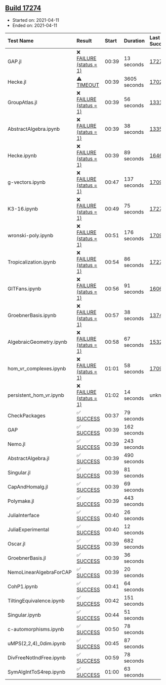 ## [Build 17274](https://oscarci.mathematik.uni-kl.de/job/oscar/17274/)

* Started on: 2021-04-11
* Ended on: 2021-04-11

| Test Name    | Result | Start | Duration | Last Success | First Failure |
|:-------------|:-------|:------|:---------|:-------------|:--------------|
| GAP.jl | ❌ [FAILURE (status = 1)](https://oscarci.mathematik.uni-kl.de/job/oscar/17274/artifact/logs/build-17274/GAP.jl.log) | 00:39 | 13 seconds | [17273](https://oscarci.mathematik.uni-kl.de/job/oscar/17273/) | [17274](https://oscarci.mathematik.uni-kl.de/job/oscar/17274/) |
| Hecke.jl | ⚠ [TIMEOUT](https://oscarci.mathematik.uni-kl.de/job/oscar/17274/artifact/logs/build-17274/Hecke.jl.log) | 00:39 | 3605 seconds | [17022](https://oscarci.mathematik.uni-kl.de/job/oscar/17022/) | [17023](https://oscarci.mathematik.uni-kl.de/job/oscar/17023/) |
| GroupAtlas.jl | ❌ [FAILURE (status = 1)](https://oscarci.mathematik.uni-kl.de/job/oscar/17274/artifact/logs/build-17274/GroupAtlas.jl.log) | 00:39 | 56 seconds | [13311](https://oscarci.mathematik.uni-kl.de/job/oscar/13311/) | [13312](https://oscarci.mathematik.uni-kl.de/job/oscar/13312/) |
| AbstractAlgebra.ipynb | ❌ [FAILURE (status = 1)](https://oscarci.mathematik.uni-kl.de/job/oscar/17274/artifact/logs/build-17274/AbstractAlgebra.ipynb.log) | 00:39 | 38 seconds | [13355](https://oscarci.mathematik.uni-kl.de/job/oscar/13355/) | [13356](https://oscarci.mathematik.uni-kl.de/job/oscar/13356/) |
| Hecke.ipynb | ❌ [FAILURE (status = 1)](https://oscarci.mathematik.uni-kl.de/job/oscar/17274/artifact/logs/build-17274/Hecke.ipynb.log) | 00:39 | 89 seconds | [16463](https://oscarci.mathematik.uni-kl.de/job/oscar/16463/) | [16464](https://oscarci.mathematik.uni-kl.de/job/oscar/16464/) |
| g-vectors.ipynb | ❌ [FAILURE (status = 1)](https://oscarci.mathematik.uni-kl.de/job/oscar/17274/artifact/logs/build-17274/g-vectors.ipynb.log) | 00:47 | 137 seconds | [17099](https://oscarci.mathematik.uni-kl.de/job/oscar/17099/) | [17100](https://oscarci.mathematik.uni-kl.de/job/oscar/17100/) |
| K3-16.ipynb | ❌ [FAILURE (status = 1)](https://oscarci.mathematik.uni-kl.de/job/oscar/17274/artifact/logs/build-17274/K3-16.ipynb.log) | 00:49 | 75 seconds | [17272](https://oscarci.mathematik.uni-kl.de/job/oscar/17272/) | [17273](https://oscarci.mathematik.uni-kl.de/job/oscar/17273/) |
| wronski-poly.ipynb | ❌ [FAILURE (status = 1)](https://oscarci.mathematik.uni-kl.de/job/oscar/17274/artifact/logs/build-17274/wronski-poly.ipynb.log) | 00:51 | 176 seconds | [17098](https://oscarci.mathematik.uni-kl.de/job/oscar/17098/) | [17099](https://oscarci.mathematik.uni-kl.de/job/oscar/17099/) |
| Tropicalization.ipynb | ❌ [FAILURE (status = 1)](https://oscarci.mathematik.uni-kl.de/job/oscar/17274/artifact/logs/build-17274/Tropicalization.ipynb.log) | 00:54 | 86 seconds | [17272](https://oscarci.mathematik.uni-kl.de/job/oscar/17272/) | [17273](https://oscarci.mathematik.uni-kl.de/job/oscar/17273/) |
| GITFans.ipynb | ❌ [FAILURE (status = 1)](https://oscarci.mathematik.uni-kl.de/job/oscar/17274/artifact/logs/build-17274/GITFans.ipynb.log) | 00:56 | 91 seconds | [16068](https://oscarci.mathematik.uni-kl.de/job/oscar/16068/) | [16069](https://oscarci.mathematik.uni-kl.de/job/oscar/16069/) |
| GroebnerBasis.ipynb | ❌ [FAILURE (status = 1)](https://oscarci.mathematik.uni-kl.de/job/oscar/17274/artifact/logs/build-17274/GroebnerBasis.ipynb.log) | 00:57 | 38 seconds | [13748](https://oscarci.mathematik.uni-kl.de/job/oscar/13748/) | [13749](https://oscarci.mathematik.uni-kl.de/job/oscar/13749/) |
| AlgebraicGeometry.ipynb | ❌ [FAILURE (status = 1)](https://oscarci.mathematik.uni-kl.de/job/oscar/17274/artifact/logs/build-17274/AlgebraicGeometry.ipynb.log) | 00:58 | 67 seconds | [15322](https://oscarci.mathematik.uni-kl.de/job/oscar/15322/) | [15323](https://oscarci.mathematik.uni-kl.de/job/oscar/15323/) |
| hom_vr_complexes.ipynb | ❌ [FAILURE (status = 1)](https://oscarci.mathematik.uni-kl.de/job/oscar/17274/artifact/logs/build-17274/hom_vr_complexes.ipynb.log) | 01:01 | 58 seconds | [17099](https://oscarci.mathematik.uni-kl.de/job/oscar/17099/) | [17100](https://oscarci.mathematik.uni-kl.de/job/oscar/17100/) |
| persistent_hom_vr.ipynb | ❌ [FAILURE (status = 1)](https://oscarci.mathematik.uni-kl.de/job/oscar/17274/artifact/logs/build-17274/persistent_hom_vr.ipynb.log) | 01:02 | 14 seconds | unknown | unknown |
| CheckPackages | ✅ [SUCCESS](https://oscarci.mathematik.uni-kl.de/job/oscar/17274/artifact/logs/build-17274/CheckPackages.log) | 00:37 | 79 seconds |  |  |
| GAP | ✅ [SUCCESS](https://oscarci.mathematik.uni-kl.de/job/oscar/17274/artifact/logs/build-17274/GAP.log) | 00:39 | 162 seconds |  |  |
| Nemo.jl | ✅ [SUCCESS](https://oscarci.mathematik.uni-kl.de/job/oscar/17274/artifact/logs/build-17274/Nemo.jl.log) | 00:39 | 243 seconds |  |  |
| AbstractAlgebra.jl | ✅ [SUCCESS](https://oscarci.mathematik.uni-kl.de/job/oscar/17274/artifact/logs/build-17274/AbstractAlgebra.jl.log) | 00:39 | 490 seconds |  |  |
| Singular.jl | ✅ [SUCCESS](https://oscarci.mathematik.uni-kl.de/job/oscar/17274/artifact/logs/build-17274/Singular.jl.log) | 00:39 | 81 seconds |  |  |
| CapAndHomalg.jl | ✅ [SUCCESS](https://oscarci.mathematik.uni-kl.de/job/oscar/17274/artifact/logs/build-17274/CapAndHomalg.jl.log) | 00:39 | 69 seconds |  |  |
| Polymake.jl | ✅ [SUCCESS](https://oscarci.mathematik.uni-kl.de/job/oscar/17274/artifact/logs/build-17274/Polymake.jl.log) | 00:39 | 443 seconds |  |  |
| JuliaInterface | ✅ [SUCCESS](https://oscarci.mathematik.uni-kl.de/job/oscar/17274/artifact/logs/build-17274/JuliaInterface.log) | 00:40 | 26 seconds |  |  |
| JuliaExperimental | ✅ [SUCCESS](https://oscarci.mathematik.uni-kl.de/job/oscar/17274/artifact/logs/build-17274/JuliaExperimental.log) | 00:40 | 12 seconds |  |  |
| Oscar.jl | ✅ [SUCCESS](https://oscarci.mathematik.uni-kl.de/job/oscar/17274/artifact/logs/build-17274/Oscar.jl.log) | 00:39 | 682 seconds |  |  |
| GroebnerBasis.jl | ✅ [SUCCESS](https://oscarci.mathematik.uni-kl.de/job/oscar/17274/artifact/logs/build-17274/GroebnerBasis.jl.log) | 00:39 | 36 seconds |  |  |
| NemoLinearAlgebraForCAP | ✅ [SUCCESS](https://oscarci.mathematik.uni-kl.de/job/oscar/17274/artifact/logs/build-17274/NemoLinearAlgebraForCAP.log) | 00:39 | 20 seconds |  |  |
| CohP1.ipynb | ✅ [SUCCESS](https://oscarci.mathematik.uni-kl.de/job/oscar/17274/artifact/logs/build-17274/CohP1.ipynb.log) | 00:41 | 64 seconds |  |  |
| TiltingEquivalence.ipynb | ✅ [SUCCESS](https://oscarci.mathematik.uni-kl.de/job/oscar/17274/artifact/logs/build-17274/TiltingEquivalence.ipynb.log) | 00:42 | 151 seconds |  |  |
| Singular.ipynb | ✅ [SUCCESS](https://oscarci.mathematik.uni-kl.de/job/oscar/17274/artifact/logs/build-17274/Singular.ipynb.log) | 00:44 | 51 seconds |  |  |
| c-automorphisms.ipynb | ✅ [SUCCESS](https://oscarci.mathematik.uni-kl.de/job/oscar/17274/artifact/logs/build-17274/c-automorphisms.ipynb.log) | 00:50 | 78 seconds |  |  |
| uMPS(2,2,4)_0dim.ipynb | ✅ [SUCCESS](https://oscarci.mathematik.uni-kl.de/job/oscar/17274/artifact/logs/build-17274/uMPS-2-2-4-_0dim.ipynb.log) | 00:45 | 87 seconds |  |  |
| DivFreeNotIndFree.ipynb | ✅ [SUCCESS](https://oscarci.mathematik.uni-kl.de/job/oscar/17274/artifact/logs/build-17274/DivFreeNotIndFree.ipynb.log) | 00:59 | 78 seconds |  |  |
| SymAlgIntToS4rep.ipynb | ✅ [SUCCESS](https://oscarci.mathematik.uni-kl.de/job/oscar/17274/artifact/logs/build-17274/SymAlgIntToS4rep.ipynb.log) | 01:00 | 63 seconds |  |  |
